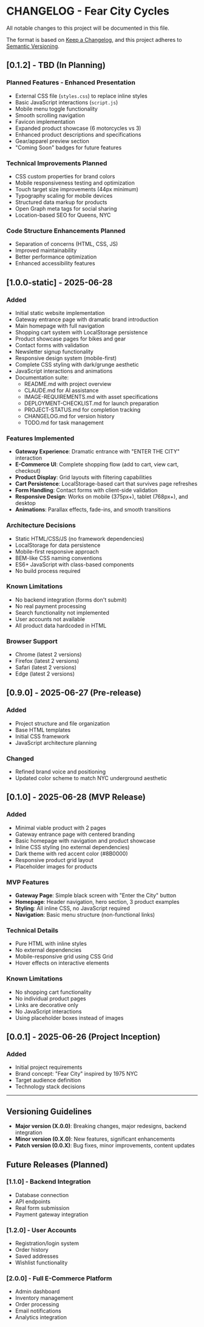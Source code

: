 # CHANGELOG - Fear City Cycles

All notable changes to this project will be documented in this file.

The format is based on [Keep a Changelog](https://keepachangelog.com/en/1.0.0/),
and this project adheres to [Semantic Versioning](https://semver.org/spec/v2.0.0.html).

## [0.1.2] - TBD (In Planning)

### Planned Features - Enhanced Presentation
- External CSS file (`styles.css`) to replace inline styles
- Basic JavaScript interactions (`script.js`)
- Mobile menu toggle functionality
- Smooth scrolling navigation
- Favicon implementation
- Expanded product showcase (6 motorcycles vs 3)
- Enhanced product descriptions and specifications
- Gear/apparel preview section
- "Coming Soon" badges for future features

### Technical Improvements Planned
- CSS custom properties for brand colors
- Mobile responsiveness testing and optimization
- Touch target size improvements (44px minimum)
- Typography scaling for mobile devices
- Structured data markup for products
- Open Graph meta tags for social sharing
- Location-based SEO for Queens, NYC

### Code Structure Enhancements Planned
- Separation of concerns (HTML, CSS, JS)
- Improved maintainability
- Better performance optimization
- Enhanced accessibility features

## [1.0.0-static] - 2025-06-28

### Added
- Initial static website implementation
- Gateway entrance page with dramatic brand introduction
- Main homepage with full navigation
- Shopping cart system with LocalStorage persistence
- Product showcase pages for bikes and gear
- Contact forms with validation
- Newsletter signup functionality
- Responsive design system (mobile-first)
- Complete CSS styling with dark/grunge aesthetic
- JavaScript interactions and animations
- Documentation suite:
  - README.md with project overview
  - CLAUDE.md for AI assistance
  - IMAGE-REQUIREMENTS.md with asset specifications
  - DEPLOYMENT-CHECKLIST.md for launch preparation
  - PROJECT-STATUS.md for completion tracking
  - CHANGELOG.md for version history
  - TODO.md for task management

### Features Implemented
- **Gateway Experience**: Dramatic entrance with "ENTER THE CITY" interaction
- **E-Commerce UI**: Complete shopping flow (add to cart, view cart, checkout)
- **Product Display**: Grid layouts with filtering capabilities
- **Cart Persistence**: LocalStorage-based cart that survives page refreshes
- **Form Handling**: Contact forms with client-side validation
- **Responsive Design**: Works on mobile (375px+), tablet (768px+), and desktop
- **Animations**: Parallax effects, fade-ins, and smooth transitions

### Architecture Decisions
- Static HTML/CSS/JS (no framework dependencies)
- LocalStorage for data persistence
- Mobile-first responsive approach
- BEM-like CSS naming conventions
- ES6+ JavaScript with class-based components
- No build process required

### Known Limitations
- No backend integration (forms don't submit)
- No real payment processing
- Search functionality not implemented
- User accounts not available
- All product data hardcoded in HTML

### Browser Support
- Chrome (latest 2 versions)
- Firefox (latest 2 versions)
- Safari (latest 2 versions)
- Edge (latest 2 versions)

## [0.9.0] - 2025-06-27 (Pre-release)

### Added
- Project structure and file organization
- Base HTML templates
- Initial CSS framework
- JavaScript architecture planning

### Changed
- Refined brand voice and positioning
- Updated color scheme to match NYC underground aesthetic

## [0.1.0] - 2025-06-28 (MVP Release)

### Added
- Minimal viable product with 2 pages
- Gateway entrance page with centered branding
- Basic homepage with navigation and product showcase
- Inline CSS styling (no external dependencies)
- Dark theme with red accent color (#8B0000)
- Responsive product grid layout
- Placeholder images for products

### MVP Features
- **Gateway Page**: Simple black screen with "Enter the City" button
- **Homepage**: Header navigation, hero section, 3 product examples
- **Styling**: All inline CSS, no JavaScript required
- **Navigation**: Basic menu structure (non-functional links)

### Technical Details
- Pure HTML with inline styles
- No external dependencies
- Mobile-responsive grid using CSS Grid
- Hover effects on interactive elements

### Known Limitations
- No shopping cart functionality
- No individual product pages
- Links are decorative only
- No JavaScript interactions
- Using placeholder boxes instead of images

## [0.0.1] - 2025-06-26 (Project Inception)

### Added
- Initial project requirements
- Brand concept: "Fear City" inspired by 1975 NYC
- Target audience definition
- Technology stack decisions

---

## Versioning Guidelines

- **Major version (X.0.0)**: Breaking changes, major redesigns, backend integration
- **Minor version (0.X.0)**: New features, significant enhancements
- **Patch version (0.0.X)**: Bug fixes, minor improvements, content updates

## Future Releases (Planned)

### [1.1.0] - Backend Integration
- Database connection
- API endpoints
- Real form submission
- Payment gateway integration

### [1.2.0] - User Accounts
- Registration/login system
- Order history
- Saved addresses
- Wishlist functionality

### [2.0.0] - Full E-Commerce Platform
- Admin dashboard
- Inventory management
- Order processing
- Email notifications
- Analytics integration